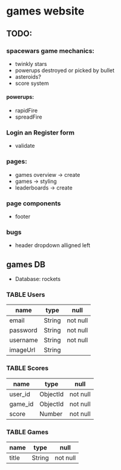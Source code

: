 # games website

## TODO:

### spacewars game mechanics:
- twinkly stars
- powerups destroyed or picked by bullet
- asteroids?
- score system

#### powerups:
- rapidFire
- spreadFire

### Login an Register form
- validate

### pages:
- games overview -> create
- games -> styling
- leaderboards -> create

### page components
- footer

### bugs
- header dropdown alligned left

## games DB
- Database: rockets

### TABLE Users
| name     | type             | null     |
| -------- | ---------------- | -------- |
| email    | String           | not null | 
| password | String           | not null |
| username | String           | not null |
| imageUrl | String           |          |


### TABLE Scores
| name     | type             | null     |
| -------- | ---------------- | -------- |
| user_id  | ObjectId         | not null |
| game_id  | ObjectId         | not null |
| score    | Number           | not null |


### TABLE Games
| name     | type             | null     | 
| -------- | ---------------- | -------- |
| title    | String           | not null |
